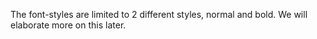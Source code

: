 The font-styles are limited to
2 different styles, normal and bold.
We will elaborate more on this later. 
